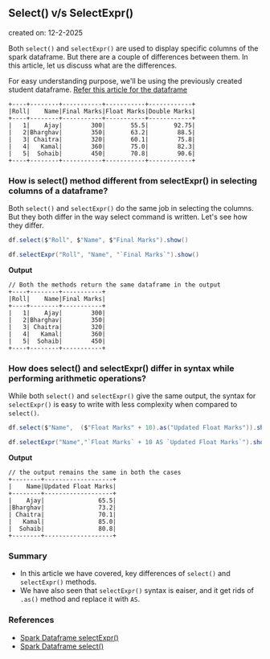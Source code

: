 ## Select() v/s SelectExpr()

created on: 12-2-2025

Both `select()` and `selectExpr()` are used to display specific columns of the spark dataframe. 
But there are a couple of differences between them. In this article, let us discuss what are the differences.

For easy understanding purpose, we'll be using the previously created student dataframe. [Refer this article for the dataframe](mathOps.md)
```text
+----+--------+-----------+-----------+------------+
|Roll|    Name|Final Marks|Float Marks|Double Marks|
+----+--------+-----------+-----------+------------+
|   1|    Ajay|        300|       55.5|       92.75|
|   2|Bharghav|        350|       63.2|        88.5|
|   3| Chaitra|        320|       60.1|        75.8|
|   4|   Kamal|        360|       75.0|        82.3|
|   5|  Sohaib|        450|       70.8|        90.6|
+----+--------+-----------+-----------+------------+
```
### How is select() method different from selectExpr() in selecting columns of a dataframe?
Both `select()` and `selectExpr()` do the same job in selecting the columns. But they both differ in the way select command is written. Let's see how they differ.
```scala
df.select($"Roll", $"Name", $"Final Marks").show()

df.selectExpr("Roll", "Name", "`Final Marks`").show()
```
**Output**
```text
// Both the methods return the same dataframe in the output
+----+--------+-----------+
|Roll|    Name|Final Marks|
+----+--------+-----------+
|   1|    Ajay|        300|
|   2|Bharghav|        350|
|   3| Chaitra|        320|
|   4|   Kamal|        360|
|   5|  Sohaib|        450|
+----+--------+-----------+
```

### How does select() and selectExpr() differ in syntax while performing arithmetic operations?
While both `select()` and `selectExpr()` give the same output, the syntax for `selectExpr()` is easy to write with less complexity when compared to `select()`.
```scala
df.select($"Name",  ($"Float Marks" + 10).as("Updated Float Marks")).show()

df.selectExpr("Name","`Float Marks` + 10 AS `Updated Float Marks`").show()
```
**Output**
```text
// the output remains the same in both the cases
+--------+-------------------+
|    Name|Updated Float Marks|
+--------+-------------------+
|    Ajay|               65.5|
|Bharghav|               73.2|
| Chaitra|               70.1|
|   Kamal|               85.0|
|  Sohaib|               80.8|
+--------+-------------------+
```

### Summary
- In this article we have covered, key differences of `select()` and `selectExpr()` methods.
- We have also seen that `selectExpr()` syntax is eaiser, and it get rids of `.as()` method and replace it with `AS`.

### References
- [Spark Dataframe selectExpr()](https://spark.apache.org/docs/latest/api/python/reference/pyspark.sql/api/pyspark.sql.DataFrame.selectExpr.html)
- [Spark Dataframe select()](https://spark.apache.org/docs/latest/api/python/reference/pyspark.sql/api/pyspark.sql.DataFrame.select.html)
